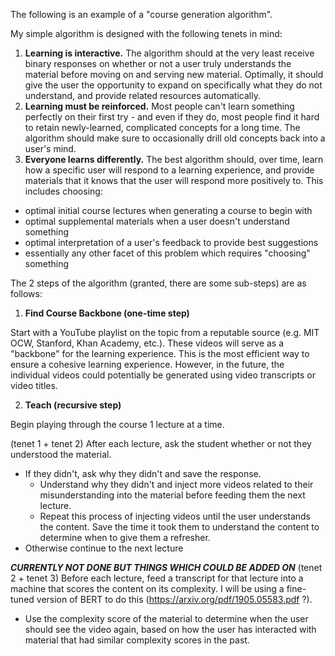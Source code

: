 The following is an example of a "course generation algorithm".


My simple algorithm is designed with the following tenets in mind:

1. **Learning is interactive.** The algorithm should at the very least receive binary responses on whether or not a user truly understands the material before moving on and serving new material. Optimally, it should give the user the opportunity to expand on specifically what they do not understand, and provide related resources automatically.
2. **Learning must be reinforced.**  Most people can't learn something perfectly on their first try - and even if they do, most people find it hard to retain newly-learned, complicated concepts for a long time. The algorithm should make sure to occasionally drill old concepts back into a user's mind.
3. **Everyone learns differently.** The best algorithm should, over time, learn how a specific user will respond to a learning experience, and provide materials that it knows that the user will respond more positively to. This includes choosing:
- optimal initial course lectures when generating a course to begin with
- optimal supplemental materials when a user doesn't understand something
- optimal interpretation of a user's feedback to provide best suggestions
- essentially any other facet of this problem which requires "choosing" something


The 2 steps of the algorithm (granted, there are some sub-steps) are as follows:
1. **Find Course Backbone (one-time step)**

Start with a YouTube playlist on the topic from a reputable source (e.g. MIT OCW, Stanford, Khan Academy, etc.). These videos will serve as a "backbone" for the learning experience. This is the most efficient way to ensure a cohesive learning experience. However, in the future, the individual videos could potentially be generated using video transcripts or video titles.

2. **Teach (recursive step)**

Begin playing through the course 1 lecture at a time. 

(tenet 1 + tenet 2)
After each lecture, ask the student whether or not they understood the material.
- If they didn't, ask why they didn't and save the response.
  - Understand why they didn't and inject more videos related to their misunderstanding into the material before feeding them the next lecture.
  - Repeat this process of injecting videos until the user understands the content. Save the time it took them to understand the content to determine when to give them a refresher.
- Otherwise continue to the next lecture

***CURRENTLY NOT DONE BUT THINGS WHICH COULD BE ADDED ON***
(tenet 2 + tenet 3)
Before each lecture, feed a transcript for that lecture into a machine that scores the content on its complexity. I will be using a fine-tuned version of BERT to do this (https://arxiv.org/pdf/1905.05583.pdf ?).
- Use the complexity score of the material to determine when the user should see the video again, based on how the user has interacted with material that had similar complexity scores in the past.

